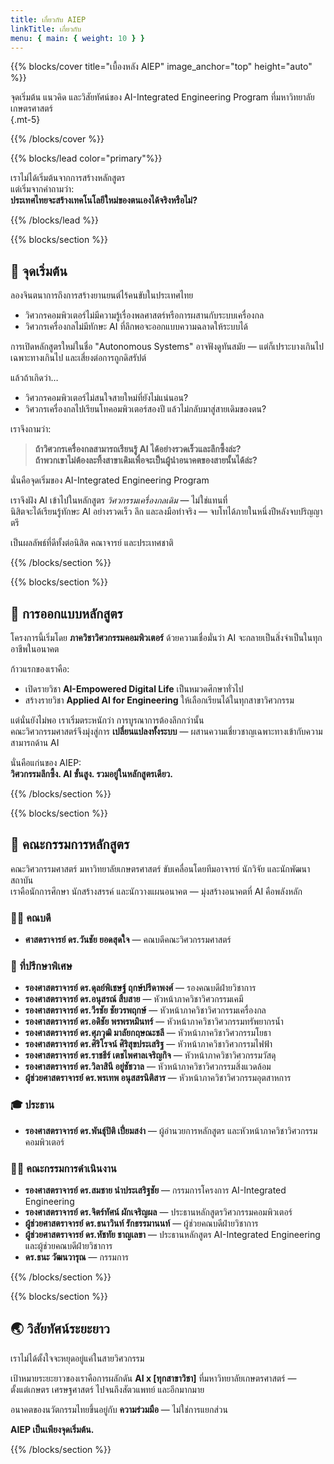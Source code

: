 ```yaml
---
title: เกี่ยวกับ AIEP
linkTitle: เกี่ยวกับ
menu: { main: { weight: 10 } }
---
```


{{% blocks/cover title="เบื้องหลัง AIEP" image_anchor="top" height="auto" %}}

จุดเริ่มต้น แนวคิด และวิสัยทัศน์ของ AI-Integrated Engineering Program ที่มหาวิทยาลัยเกษตรศาสตร์  
{.mt-5}

{{% /blocks/cover %}}


{{% blocks/lead color="primary"%}}

เราไม่ได้เริ่มต้นจากการสร้างหลักสูตร  
แต่เริ่มจากคำถามว่า:  
**ประเทศไทยจะสร้างเทคโนโลยีใหม่ของตนเองได้จริงหรือไม่?**

{{% /blocks/lead %}}


{{% blocks/section %}}

## 🌱 จุดเริ่มต้น

ลองจินตนาการถึงการสร้างยานยนต์ไร้คนขับในประเทศไทย

- วิศวกรคอมพิวเตอร์ไม่มีความรู้เรื่องพลศาสตร์หรือการผสานกับระบบเครื่องกล
- วิศวกรเครื่องกลไม่มีทักษะ AI ที่ลึกพอจะออกแบบความฉลาดให้ระบบได้

การเปิดหลักสูตรใหม่ในชื่อ "Autonomous Systems" อาจฟังดูทันสมัย — แต่ก็เปราะบางเกินไป เฉพาะทางเกินไป และเสี่ยงต่อการถูกดิสรัปต์

แล้วถ้าเกิดว่า…

- วิศวกรคอมพิวเตอร์ไม่สนใจสายใหม่ที่ยังไม่แน่นอน?
- วิศวกรเครื่องกลไปเรียนโทคอมพิวเตอร์สองปี แล้วไม่กลับมาสู่สายเดิมของตน?

เราจึงถามว่า:
> **ถ้าวิศวกรเครื่องกลสามารถเรียนรู้ AI ได้อย่างรวดเร็วและลึกซึ้งล่ะ?**  
> **ถ้าพวกเขาไม่ต้องละทิ้งสาขาเดิมเพื่อจะเป็นผู้นำอนาคตของสายนั้นได้ล่ะ?**

นั่นคือจุดเริ่มของ AI-Integrated Engineering Program

เราจึงฝัง AI เข้าไปในหลักสูตร *วิศวกรรมเครื่องกลเดิม* — ไม่ใช่แทนที่  
นิสิตจะได้เรียนรู้ทักษะ AI อย่างรวดเร็ว ลึก และลงมือทำจริง — จบโทได้ภายในหนึ่งปีหลังจบปริญญาตรี

เป็นผลลัพธ์ที่ดีทั้งต่อนิสิต คณาจารย์ และประเทศชาติ

{{% /blocks/section %}}


{{% blocks/section %}}

## 🧠 การออกแบบหลักสูตร

โครงการนี้เริ่มโดย **ภาควิชาวิศวกรรมคอมพิวเตอร์** ด้วยความเชื่อมั่นว่า AI จะกลายเป็นสิ่งจำเป็นในทุกอาชีพในอนาคต

ก้าวแรกของเราคือ:

- เปิดรายวิชา **AI-Empowered Digital Life** เป็นหมวดศึกษาทั่วไป  
- สร้างรายวิชา **Applied AI for Engineering** ให้เลือกเรียนได้ในทุกสาขาวิศวกรรม

แต่นั่นยังไม่พอ เราเริ่มตระหนักว่า การบูรณาการต้องลึกกว่านั้น  
คณะวิศวกรรมศาสตร์จึงมุ่งสู่การ **เปลี่ยนแปลงทั้งระบบ** — ผสานความเชี่ยวชาญเฉพาะทางเข้ากับความสามารถด้าน AI

นั่นคือแก่นของ AIEP:  
**วิศวกรรมลึกซึ้ง. AI ขั้นสูง. รวมอยู่ในหลักสูตรเดียว.**

{{% /blocks/section %}}


{{% blocks/section %}}

## 👥 คณะกรรมการหลักสูตร

คณะวิศวกรรมศาสตร์ มหาวิทยาลัยเกษตรศาสตร์ ขับเคลื่อนโดยทีมอาจารย์ นักวิจัย และนักพัฒนาสถาบัน  
เราคือนักการศึกษา นักสร้างสรรค์ และนักวางแผนอนาคต — มุ่งสร้างอนาคตที่ AI คือพลังหลัก

### 🧑‍🏫 คณบดี

- **ศาสตราจารย์ ดร.วันชัย ยอดสุดใจ** — คณบดีคณะวิศวกรรมศาสตร์

### 🧠 ที่ปรึกษาพิเศษ

- **รองศาสตราจารย์ ดร.ดุลย์พิเชษฐ์ ฤกษ์ปรีดาพงศ์** — รองคณบดีฝ่ายวิชาการ  
- **รองศาสตราจารย์ ดร.อนุสรณ์ สืบสาย** — หัวหน้าภาควิชาวิศวกรรมเคมี  
- **รองศาสตราจารย์ ดร.วีรชัย ชัยวรพฤกษ์** — หัวหน้าภาควิชาวิศวกรรมเครื่องกล  
- **รองศาสตราจารย์ ดร.อดิชัย พรพรหมินทร์** — หัวหน้าภาควิชาวิศวกรรมทรัพยากรน้ำ
- **รองศาสตราจารย์ ดร.ศุภวุฒิ มาลัยกฤษณะชลี** — หัวหน้าภาควิชาวิศวกรรมโยธา  
- **รองศาสตราจารย์ ดร.ศิริโรจน์ ศิริสุขประเสริฐ** — หัวหน้าภาควิชาวิศวกรรมไฟฟ้า  
- **รองศาสตราจารย์ ดร.ราชธีร์ เตชไพศาลเจริญกิจ** — หัวหน้าภาควิชาวิศวกรรมวัสดุ  
- **รองศาสตราจารย์ ดร.วิลาสินี อยู่ชัชวาล** — หัวหน้าภาควิชาวิศวกรรมสิ่งแวดล้อม  
- **ผู้ช่วยศาสตราจารย์ ดร.พรเทพ อนุสสรนิติสาร** — หัวหน้าภาควิชาวิศวกรรมอุตสาหการ  

### 🎓 ประธาน

- **รองศาสตราจารย์ ดร.พันธุ์ปิติ เปี่ยมสง่า** — ผู้อำนวยการหลักสูตร และหัวหน้าภาควิชาวิศวกรรมคอมพิวเตอร์

### 🧑‍🔬 คณะกรรมการดำเนินงาน

- **รองศาสตราจารย์ ดร.สมชาย นำประเสริฐชัย** — กรรมการโครงการ AI-Integrated Engineering  
- **รองศาสตราจารย์ ดร.จิตร์ทัศน์ ผักเจริญผล** — ประธานหลักสูตรวิศวกรรมคอมพิวเตอร์  
- **ผู้ช่วยศาสตราจารย์ ดร.ธนาวินท์ รักธรรมานนท์** — ผู้ช่วยคณบดีฝ่ายวิชาการ  
- **ผู้ช่วยศาสตราจารย์ ดร.หัชทัย ชาญเลขา** — ประธานหลักสูตร AI-Integrated Engineering และผู้ช่วยคณบดีฝ่ายวิชาการ  
- **ดร.ธนะ วัฒนวารุณ** — กรรมการ


{{% /blocks/section %}}


{{% blocks/section %}}

## 🌏 วิสัยทัศน์ระยะยาว

เราไม่ได้ตั้งใจจะหยุดอยู่แค่ในสายวิศวกรรม

เป้าหมายระยะยาวของเราคือการผลักดัน **AI x [ทุกสาขาวิชา]** ที่มหาวิทยาลัยเกษตรศาสตร์ —  
ตั้งแต่เกษตร เศรษฐศาสตร์ ไปจนถึงสัตวแพทย์ และอีกมากมาย

อนาคตของนวัตกรรมไทยขึ้นอยู่กับ **ความร่วมมือ** — ไม่ใช่การแยกส่วน

**AIEP เป็นเพียงจุดเริ่มต้น.**

{{% /blocks/section %}}
